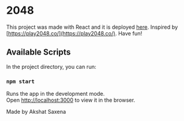 # 2048 

This project was made with React and it is deployed [here](https://akshatsaxena1010.github.io/2048-game/). Inspired by [https://play2048.co/](https://play2048.co/). Have fun!

## Available Scripts

In the project directory, you can run:

### `npm start`

Runs the app in the development mode.\
Open [http://localhost:3000](http://localhost:3000) to view it in the browser.


Made by Akshat Saxena
